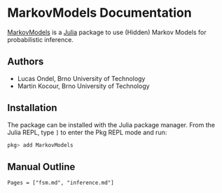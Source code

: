 # MarkovModels Documentation

[MarkovModels](https://github.com/BUTSpeechFIT/MarkovModels) is a
[Julia](https://julialang.org/) package to use (Hidden) Markov Models
for probabilistic inference.

## Authors

* Lucas Ondel, Brno University of Technology
* Martin Kocour, Brno University of Technology

## Installation

The package can be installed with the Julia package manager. From the
Julia REPL, type `]` to enter the Pkg REPL mode and run:
```julia
pkg> add MarkovModels
```

## Manual Outline

```@contents
Pages = ["fsm.md", "inference.md"]
```


